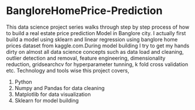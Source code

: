 # BangloreHomePrice-Prediction


This data science project series walks through step by step process of how to build a real estate price prediction Model in Banglore city. I actually first build a model using sklearn and linear regression using banglore home prices dataset from kaggle.com.During model building I try to get my hands dirty on almost all data science concepts such as data load and cleaning, outlier detection and removal, feature engineering, dimensionality reduction, gridsearchcv for hyperparameter tunning, k fold cross validation etc. Technology and tools wise this project covers,

1. Python
2. Numpy and Pandas for data cleaning
3. Matplotlib for data visualization
4. Sklearn for model building
